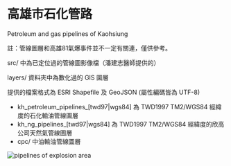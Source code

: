 高雄市石化管路
==============

Petroleum and gas pipelines of Kaohsiung

註：管線圖層和高雄81氣爆事件並不一定有關連，僅供參考。


src/ 中為已定位過的管線圖影像檔（潘建志醫師提供的）

layers/ 資料夾中為數化過的 GIS 圖層

提供的檔案格式為 ESRI Shapefile 及 GeoJSON (屬性編碼皆為 UTF-8) 

* kh_petroleum_pipelines_[twd97|wgs84]  為 TWD1997 TM2/WGS84 經緯度的石化輸油管線圖層
* kh_ng_pipelines_[twd97|wgs84]  為 TWD1997 TM2/WGS84 經緯度的欣高公司天然氣管線圖層
* cpc/ 中油輸油管線圖層

![pipelines of explosion area](https://raw.github.com/mutolisp/kh_pplines/master/kh_pplines.png)
